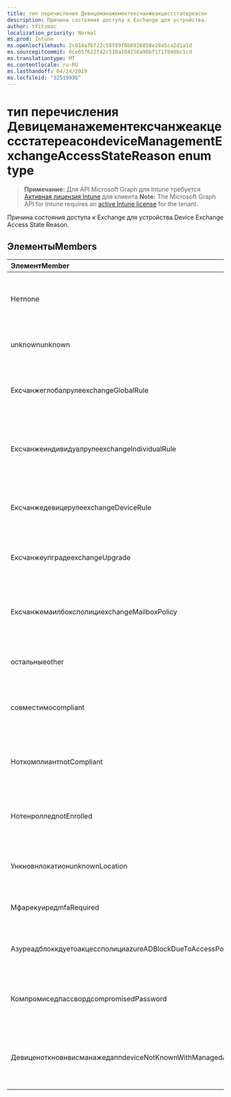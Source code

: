 ```yaml
---
title: тип перечисления Девицеманажементексчанжеакцессстатереасон
description: Причина состояния доступа к Exchange для устройства.
author: tfitzmac
localization_priority: Normal
ms.prod: Intune
ms.openlocfilehash: 2c014afbf22c58f89f8b8926058e28a5ca2d1a1d
ms.sourcegitcommit: 0ce657622f42c510a104156a96bf1f1f040bc1cd
ms.translationtype: MT
ms.contentlocale: ru-RU
ms.lasthandoff: 04/24/2019
ms.locfileid: "32519936"
---
```

# <a name="devicemanagementexchangeaccessstatereason-enum-type"></a><span data-ttu-id="8dec3-103">тип перечисления Девицеманажементексчанжеакцессстатереасон</span><span class="sxs-lookup"><span data-stu-id="8dec3-103">deviceManagementExchangeAccessStateReason enum type</span></span>

> <span data-ttu-id="8dec3-104">**Примечание:** Для API Microsoft Graph для Intune требуется [Активная лицензия Intune](https://go.microsoft.com/fwlink/?linkid=839381) для клиента.</span><span class="sxs-lookup"><span data-stu-id="8dec3-104">**Note:** The Microsoft Graph API for Intune requires an [active Intune license](https://go.microsoft.com/fwlink/?linkid=839381) for the tenant.</span></span>

<span data-ttu-id="8dec3-105">Причина состояния доступа к Exchange для устройства.</span><span class="sxs-lookup"><span data-stu-id="8dec3-105">Device Exchange Access State Reason.</span></span>

## <a name="members"></a><span data-ttu-id="8dec3-106">Элементы</span><span class="sxs-lookup"><span data-stu-id="8dec3-106">Members</span></span>
|<span data-ttu-id="8dec3-107">Элемент</span><span class="sxs-lookup"><span data-stu-id="8dec3-107">Member</span></span>|<span data-ttu-id="8dec3-108">Значение</span><span class="sxs-lookup"><span data-stu-id="8dec3-108">Value</span></span>|<span data-ttu-id="8dec3-109">Описание</span><span class="sxs-lookup"><span data-stu-id="8dec3-109">Description</span></span>|
|:---|:---|:---|
|<span data-ttu-id="8dec3-110">Нет</span><span class="sxs-lookup"><span data-stu-id="8dec3-110">none</span></span>|<span data-ttu-id="8dec3-111">нуль</span><span class="sxs-lookup"><span data-stu-id="8dec3-111">0</span></span>|<span data-ttu-id="8dec3-112">Не обнаружена Причина состояния доступа в Exchange</span><span class="sxs-lookup"><span data-stu-id="8dec3-112">No access state reason discovered from Exchange</span></span>|
|<span data-ttu-id="8dec3-113">unknown</span><span class="sxs-lookup"><span data-stu-id="8dec3-113">unknown</span></span>|<span data-ttu-id="8dec3-114">1 </span><span class="sxs-lookup"><span data-stu-id="8dec3-114">1</span></span>|<span data-ttu-id="8dec3-115">Причина неИзвестного состояния доступа</span><span class="sxs-lookup"><span data-stu-id="8dec3-115">Unknown access state reason</span></span>|
|<span data-ttu-id="8dec3-116">Ексчанжеглобалруле</span><span class="sxs-lookup"><span data-stu-id="8dec3-116">exchangeGlobalRule</span></span>|<span data-ttu-id="8dec3-117">2 </span><span class="sxs-lookup"><span data-stu-id="8dec3-117">2</span></span>|<span data-ttu-id="8dec3-118">Состояние доступа определяется глобальным правилом Exchange</span><span class="sxs-lookup"><span data-stu-id="8dec3-118">Access state determined by Exchange Global rule</span></span>|
|<span data-ttu-id="8dec3-119">Ексчанжеиндивидуалруле</span><span class="sxs-lookup"><span data-stu-id="8dec3-119">exchangeIndividualRule</span></span>|<span data-ttu-id="8dec3-120">3 </span><span class="sxs-lookup"><span data-stu-id="8dec3-120">3</span></span>|<span data-ttu-id="8dec3-121">Состояние доступа определяется индивидуальной правилом Exchange</span><span class="sxs-lookup"><span data-stu-id="8dec3-121">Access state determined by Exchange Individual rule</span></span>|
|<span data-ttu-id="8dec3-122">Ексчанжедевицеруле</span><span class="sxs-lookup"><span data-stu-id="8dec3-122">exchangeDeviceRule</span></span>|<span data-ttu-id="8dec3-123">4 </span><span class="sxs-lookup"><span data-stu-id="8dec3-123">4</span></span>|<span data-ttu-id="8dec3-124">Состояние доступа определяется правилом устройства Exchange</span><span class="sxs-lookup"><span data-stu-id="8dec3-124">Access state determined by Exchange Device rule</span></span>|
|<span data-ttu-id="8dec3-125">Ексчанжеупграде</span><span class="sxs-lookup"><span data-stu-id="8dec3-125">exchangeUpgrade</span></span>|<span data-ttu-id="8dec3-126">5 </span><span class="sxs-lookup"><span data-stu-id="8dec3-126">5</span></span>|<span data-ttu-id="8dec3-127">Состояние доступа из-за обновления Exchange</span><span class="sxs-lookup"><span data-stu-id="8dec3-127">Access state due to Exchange upgrade</span></span>|
|<span data-ttu-id="8dec3-128">Ексчанжемаилбоксполици</span><span class="sxs-lookup"><span data-stu-id="8dec3-128">exchangeMailboxPolicy</span></span>|<span data-ttu-id="8dec3-129">6 </span><span class="sxs-lookup"><span data-stu-id="8dec3-129">6</span></span>|<span data-ttu-id="8dec3-130">Состояние доступа определяется политикой поЧтовых ящиков Exchange</span><span class="sxs-lookup"><span data-stu-id="8dec3-130">Access state determined by Exchange Mailbox Policy</span></span>|
|<span data-ttu-id="8dec3-131">остальные</span><span class="sxs-lookup"><span data-stu-id="8dec3-131">other</span></span>|<span data-ttu-id="8dec3-132">7 </span><span class="sxs-lookup"><span data-stu-id="8dec3-132">7</span></span>|<span data-ttu-id="8dec3-133">Состояние доступа определяется Exchange</span><span class="sxs-lookup"><span data-stu-id="8dec3-133">Access state determined by Exchange</span></span>|
|<span data-ttu-id="8dec3-134">совместимо</span><span class="sxs-lookup"><span data-stu-id="8dec3-134">compliant</span></span>|<span data-ttu-id="8dec3-135">8 </span><span class="sxs-lookup"><span data-stu-id="8dec3-135">8</span></span>|<span data-ttu-id="8dec3-136">Состояние доступа, предоставленное запросом на соответствие</span><span class="sxs-lookup"><span data-stu-id="8dec3-136">Access state granted by compliance challenge</span></span>|
|<span data-ttu-id="8dec3-137">Ноткомплиант</span><span class="sxs-lookup"><span data-stu-id="8dec3-137">notCompliant</span></span>|<span data-ttu-id="8dec3-138">9 </span><span class="sxs-lookup"><span data-stu-id="8dec3-138">9</span></span>|<span data-ttu-id="8dec3-139">Состояние доступа отозвано с помощью запроса на соответствие</span><span class="sxs-lookup"><span data-stu-id="8dec3-139">Access state revoked by compliance challenge</span></span>|
|<span data-ttu-id="8dec3-140">Нотенроллед</span><span class="sxs-lookup"><span data-stu-id="8dec3-140">notEnrolled</span></span>|<span data-ttu-id="8dec3-141">10 </span><span class="sxs-lookup"><span data-stu-id="8dec3-141">10</span></span>|<span data-ttu-id="8dec3-142">Состояние доступа, аннулированное запросом управления</span><span class="sxs-lookup"><span data-stu-id="8dec3-142">Access state revoked by management challenge</span></span>|
|<span data-ttu-id="8dec3-143">Ункновнлокатион</span><span class="sxs-lookup"><span data-stu-id="8dec3-143">unknownLocation</span></span>|<span data-ttu-id="8dec3-144">12 </span><span class="sxs-lookup"><span data-stu-id="8dec3-144">12</span></span>|<span data-ttu-id="8dec3-145">Состояние доступа в связи с неизвестным расположением</span><span class="sxs-lookup"><span data-stu-id="8dec3-145">Access state due to unknown location</span></span>|
|<span data-ttu-id="8dec3-146">Мфарекуиред</span><span class="sxs-lookup"><span data-stu-id="8dec3-146">mfaRequired</span></span>|<span data-ttu-id="8dec3-147">13 </span><span class="sxs-lookup"><span data-stu-id="8dec3-147">13</span></span>|<span data-ttu-id="8dec3-148">Состояние доступа из-за вызова MFA</span><span class="sxs-lookup"><span data-stu-id="8dec3-148">Access state due to MFA challenge</span></span>|
|<span data-ttu-id="8dec3-149">Азуреадблоккдуетоакцессполици</span><span class="sxs-lookup"><span data-stu-id="8dec3-149">azureADBlockDueToAccessPolicy</span></span>|<span data-ttu-id="8dec3-150">14 </span><span class="sxs-lookup"><span data-stu-id="8dec3-150">14</span></span>|<span data-ttu-id="8dec3-151">Состояние доступа, отозванное политикой доступа AAD</span><span class="sxs-lookup"><span data-stu-id="8dec3-151">Access State revoked by AAD Access Policy</span></span>|
|<span data-ttu-id="8dec3-152">Компромиседпассворд</span><span class="sxs-lookup"><span data-stu-id="8dec3-152">compromisedPassword</span></span>|<span data-ttu-id="8dec3-153">15 </span><span class="sxs-lookup"><span data-stu-id="8dec3-153">15</span></span>|<span data-ttu-id="8dec3-154">Состояние доступа отозвано с помощью скомпрометированного пароля</span><span class="sxs-lookup"><span data-stu-id="8dec3-154">Access State revoked by compromised password</span></span>|
|<span data-ttu-id="8dec3-155">Девиценоткновнвисманажедапп</span><span class="sxs-lookup"><span data-stu-id="8dec3-155">deviceNotKnownWithManagedApp</span></span>|<span data-ttu-id="8dec3-156">16 </span><span class="sxs-lookup"><span data-stu-id="8dec3-156">16</span></span>|<span data-ttu-id="8dec3-157">Состояние доступа, отозванное с помощью вызова управляемого приложения</span><span class="sxs-lookup"><span data-stu-id="8dec3-157">Access state revoked by managed application challenge</span></span>|



